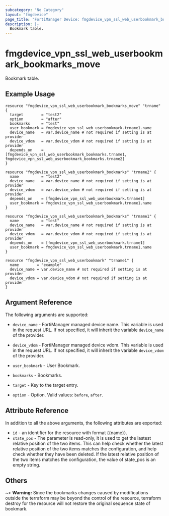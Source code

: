 ```yaml
---
subcategory: "No Category"
layout: "fmgdevice"
page_title: "FortiManager Device: fmgdevice_vpn_ssl_web_userbookmark_bookmarks_move"
description: |-
  Bookmark table.
---
```


# fmgdevice_vpn_ssl_web_userbookmark_bookmarks_move
Bookmark table.

## Example Usage

```hcl
resource "fmgdevice_vpn_ssl_web_userbookmark_bookmarks_move" "trname" {
  target        = "test2"
  option        = "after"
  bookmarks     = "test"
  user_bookmark = fmgdevice_vpn_ssl_web_userbookmark.trname1.name
  device_name   = var.device_name # not required if setting is at provider
  device_vdom   = var.device_vdom # not required if setting is at provider
  depends_on    = [fmgdevice_vpn_ssl_web_userbookmark_bookmarks.trname1, fmgdevice_vpn_ssl_web_userbookmark_bookmarks.trname2]
}

resource "fmgdevice_vpn_ssl_web_userbookmark_bookmarks" "trname2" {
  name          = "test2"
  device_name   = var.device_name # not required if setting is at provider
  device_vdom   = var.device_vdom # not required if setting is at provider
  depends_on    = [fmgdevice_vpn_ssl_web_userbookmark.trname1]
  user_bookmark = fmgdevice_vpn_ssl_web_userbookmark.trname1.name
}

resource "fmgdevice_vpn_ssl_web_userbookmark_bookmarks" "trname1" {
  name          = "test"
  device_name   = var.device_name # not required if setting is at provider
  device_vdom   = var.device_vdom # not required if setting is at provider
  depends_on    = [fmgdevice_vpn_ssl_web_userbookmark.trname1]
  user_bookmark = fmgdevice_vpn_ssl_web_userbookmark.trname1.name
}

resource "fmgdevice_vpn_ssl_web_userbookmark" "trname1" {
  name        = "example"
  device_name = var.device_name # not required if setting is at provider
  device_vdom = var.device_vdom # not required if setting is at provider
}
```

## Argument Reference


The following arguments are supported:

* `device_name` - FortiManager managed device name. This variable is used in the request URL. If not specified, it will inherit the variable `device_name` of the provider.
* `device_vdom` - FortiManager managed device vdom. This variable is used in the request URL. If not specified, it will inherit the variable `device_vdom` of the provider.
* `user_bookmark` - User Bookmark.
* `bookmarks` - Bookmarks.

* `target` - Key to the target entry.
* `option` - Option. Valid values: `before`, `after`.


## Attribute Reference

In addition to all the above arguments, the following attributes are exported:
* `id` - an identifier for the resource with format {{name}}.
* `state_pos` - The parameter is read-only, it is used to get the lastest relative position of the two items. This can help check whether the latest relative position of the two items matches the configuration, and help check whether they have been deleted. If the latest relative position of the two items matches the configuration, the value of state_pos is an empty string.

## Others

~> **Warning:** Since the bookmarks changes caused by modifications outside the terraform may be beyond the control of the resource, terraform destroy for the resource will not restore the original sequence state of bookmark.
